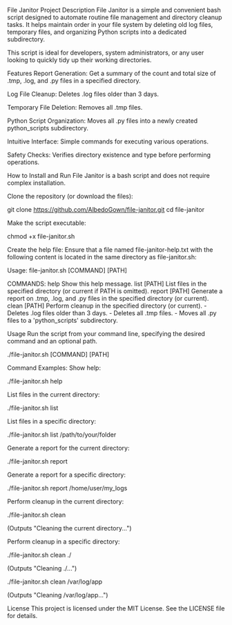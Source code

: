 File Janitor
Project Description
File Janitor is a simple and convenient bash script designed to automate routine file management and directory cleanup tasks. It helps maintain order in your file system by deleting old log files, temporary files, and organizing Python scripts into a dedicated subdirectory.

This script is ideal for developers, system administrators, or any user looking to quickly tidy up their working directories.

Features
Report Generation: Get a summary of the count and total size of .tmp, .log, and .py files in a specified directory.

Log File Cleanup: Deletes .log files older than 3 days.

Temporary File Deletion: Removes all .tmp files.

Python Script Organization: Moves all .py files into a newly created python_scripts subdirectory.

Intuitive Interface: Simple commands for executing various operations.

Safety Checks: Verifies directory existence and type before performing operations.

How to Install and Run
File Janitor is a bash script and does not require complex installation.

Clone the repository (or download the files):

git clone https://github.com/AlbedoGown/file-janitor.git
cd file-janitor

Make the script executable:

chmod +x file-janitor.sh

Create the help file:
Ensure that a file named file-janitor-help.txt with the following content is located in the same directory as file-janitor.sh:

Usage: file-janitor.sh [COMMAND] [PATH]

COMMANDS:
  help            Show this help message.
  list [PATH]     List files in the specified directory (or current if PATH is omitted).
  report [PATH]   Generate a report on .tmp, .log, and .py files in the specified directory (or current).
  clean [PATH]    Perform cleanup in the specified directory (or current).
                  - Deletes .log files older than 3 days.
                  - Deletes all .tmp files.
                  - Moves all .py files to a 'python_scripts' subdirectory.

Usage
Run the script from your command line, specifying the desired command and an optional path.

./file-janitor.sh [COMMAND] [PATH]

Command Examples:
Show help:

./file-janitor.sh help

List files in the current directory:

./file-janitor.sh list

List files in a specific directory:

./file-janitor.sh list /path/to/your/folder

Generate a report for the current directory:

./file-janitor.sh report

Generate a report for a specific directory:

./file-janitor.sh report /home/user/my_logs

Perform cleanup in the current directory:

./file-janitor.sh clean

(Outputs "Cleaning the current directory...")

Perform cleanup in a specific directory:

./file-janitor.sh clean ./

(Outputs "Cleaning ./...")

./file-janitor.sh clean /var/log/app

(Outputs "Cleaning /var/log/app...")

License
This project is licensed under the MIT License. See the LICENSE file for details.
